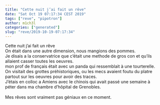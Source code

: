 ```yaml
---
title: "Cette nuit j’ai fait un rêve"
date: "Sat Oct 19 07:17:34 CEST 2019"
tags: ["reve", "pipotron"]
author: m1ch3l
categories: ["generated"]
slug: "reve/2019-10-19-07:17:34"
---
```


Cette nuit j’ai fait un rêve<br>
On était dans une autre dimension, nous mangions des pommes.<br>
Je disais a la conservatrice que c’était une methode de gros con et qu’ils allaient casser toutes les oeuvres.<br>
mon prof de français était avec un panda qui ressemblait à une tourterelle.<br>
On visitait des grottes préhistoriques, ou les mecs avaient foutu du platre partout sur les oeuvres pour avoir des traces.<br>
J’étais en colloc a Amiens avec le chinois qui avait passé une semaine à péter dans ma chambre d’hôpital de Grenobles.<br>
<br>
Mes rêves sont vraiment pas géniaux en ce moment.<br>
<br>
